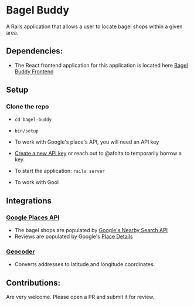 # Bagel Buddy

A Rails application that allows a user to locate bagel shops within a given area.

## Dependencies:
- The React frontend application for this application is located here [Bagel Buddy Frontend](https://github.com/afolta/bagel-buddy-frontend)

## Setup
### Clone the repo

- `cd bagel-buddy`

- `bin/setup`

- To work with Google's place's API, you will need an API key
- [Create a new API key](https://developers.google.com/maps/documentation/places/web-service/cloud-setup) or reach out to @afolta to temporarily borrow a key. 

- To start the application:
  `rails server`
  
- To work with Gool

## Integrations

### [Google Places API](https://developers.google.com/maps/documentation/places/web-service)
- The bagel shops are populated by [Google's Nearby Search API](https://developers.google.com/maps/documentation/places/web-service)
- Reviews are populated by Google's [Place Details](https://developers.google.com/maps/documentation/places/web-service/details)

### [Geocoder](https://github.com/alexreisner/geocoder)
- Converts addresses to latitude and longitude coordinates.

## Contributions:
Are very welcome. Please open a PR and submit it for review.
